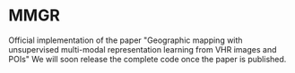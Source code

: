 # MMGR
Official implementation of the paper "Geographic mapping with unsupervised multi-modal representation learning from VHR images and POIs"
We will soon release the complete code once the paper is published.
